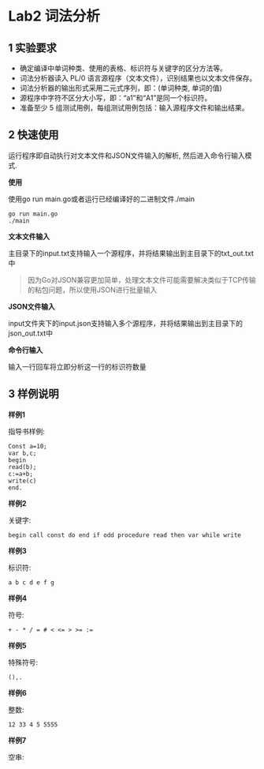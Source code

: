 # Lab2 词法分析
## 1 实验要求
-  确定编译中单词种类、使用的表格、标识符与关键字的区分方法等。
-  词法分析器读入 PL/0 语言源程序（文本文件），识别结果也以文本文件保存。
-  词法分析器的输出形式采用二元式序列，即：(单词种类, 单词的值)
-  源程序中字符不区分大小写，即：“a1”和“A1”是同一个标识符。
-  准备至少 5 组测试用例，每组测试用例包括：输入源程序文件和输出结果。
## 2 快速使用
运行程序即自动执行对文本文件和JSON文件输入的解析, 然后进入命令行输入模式.

**使用**

使用go run main.go或者运行已经编译好的二进制文件./main
```
go run main.go
./main
```
**文本文件输入**

主目录下的input.txt支持输入一个源程序，并将结果输出到主目录下的txt_out.txt中

> 因为Go对JSON兼容更加简单，处理文本文件可能需要解决类似于TCP传输的粘包问题，所以使用JSON进行批量输入

**JSON文件输入**

input文件夹下的input.json支持输入多个源程序，并将结果输出到主目录下的json_out.txt中

**命令行输入**

输入一行回车将立即分析这一行的标识符数量

## 3 样例说明
**样例1**

指导书样例:
```
Const a=10;
var b,c;
begin
read(b);
c:=a+b;
write(c)
end.
```
**样例2**

关键字:
```
begin call const do end if odd procedure read then var while write
```

**样例3**

标识符:
```
a b c d e f g
```
**样例4**

符号:
```
+ - * / = # < <= > >= :=
```
**样例5**

特殊符号:
```
(),.
```
**样例6**

整数:
```
12 33 4 5 5555
```

**样例7**

空串:
```

```
